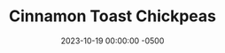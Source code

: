 ---
layout: post
title:  "Cinnamon Toast Chickpeas"
date:   2023-10-19 00:00:00 -0500
categories:
- Recipes
- Breakfast
permalink: /recipes/cinnamon-chickpea
image: /assets/Food/Breakfast/Chickpea/chickpea-cover.jpg
ing: cinchick-ing
facts: cinchick-facts
Prep: 10
Rest: 
Cook: 14
Source1: 
Source2: 
Description: This cereal is full of fiber and protein, and tastes just like the sweet cereals you loved growing up, without all the extra added sugars. Instead of serving with just plain milk, you can also mix up a little protein shake to use for even more of a boost.
Instructions: 
- Preheat your air fryer to 400F, and drain and rinse a can of chickpeas. Lightly spray the basket with oil, add in the chickpeas, and lightly spray the tops<br><br>

- Air fry at 400F for about 14 minutes, until golden and crispy. Remove to a bowl and mix with the honey and cinnamon<br><br>

- In a bowl or shaker bottle, mix together the milk ingredients until smooth (milk, sweetener, protein powder, and cinnamon). Adjust to your taste<br><br>

- Pour milk over the cereal, and top with fruit and nuts
---